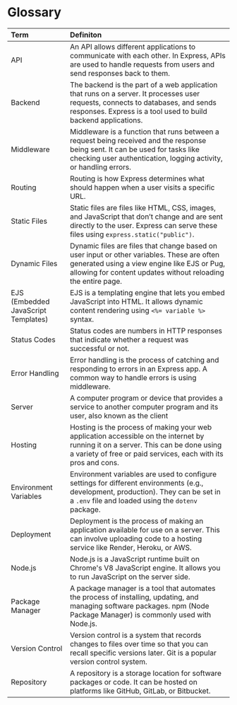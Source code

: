 # Glossary

| Term      | Definiton                          |
| :---------- | :----------------------------------- |
| API       | An API allows different applications to communicate with each other. In Express, APIs are used to handle requests from users and send responses back to them.  |
| Backend       | The backend is the part of a web application that runs on a server. It processes user requests, connects to databases, and sends responses. Express is a tool used to build backend applications. |
| Middleware    | Middleware is a function that runs between a request being received and the response being sent. It can be used for tasks like checking user authentication, logging activity, or handling errors. |
| Routing    | Routing is how Express determines what should happen when a user visits a specific URL. |
| Static Files    | Static files are files like HTML, CSS, images, and JavaScript that don’t change and are sent directly to the user. Express can serve these files using `express.static("public")`. |
| Dynamic Files    | Dynamic files are files that change based on user input or other variables. These are often generated using a view engine like EJS or Pug, allowing for content updates without reloading the entire page. |
| EJS (Embedded JavaScript Templates)    | EJS is a templating engine that lets you embed JavaScript into HTML. It allows dynamic content rendering using `<%= variable %>` syntax. |
| Status Codes    | Status codes are numbers in HTTP responses that indicate whether a request was successful or not. |
| Error Handling    | Error handling is the process of catching and responding to errors in an Express app. A common way to handle errors is using middleware.
| Server    | A computer program or device that provides a service to another computer program and its user, also known as the client |
| Hosting | Hosting is the process of making your web application accessible on the internet by running it on a server. This can be done using a variety of free or paid services, each with its pros and cons. |
| Environment Variables | Environment variables are used to configure settings for different environments (e.g., development, production). They can be set in a `.env` file and loaded using the `dotenv` package. |
| Deployment | Deployment is the process of making an application available for use on a server. This can involve uploading code to a hosting service like Render, Heroku, or AWS. |
| Node.js | Node.js is a JavaScript runtime built on Chrome's V8 JavaScript engine. It allows you to run JavaScript on the server side. |
| Package Manager | A package manager is a tool that automates the process of installing, updating, and managing software packages. npm (Node Package Manager) is commonly used with Node.js. |
| Version Control | Version control is a system that records changes to files over time so that you can recall specific versions later. Git is a popular version control system. |
| Repository | A repository is a storage location for software packages or code. It can be hosted on platforms like GitHub, GitLab, or Bitbucket. |